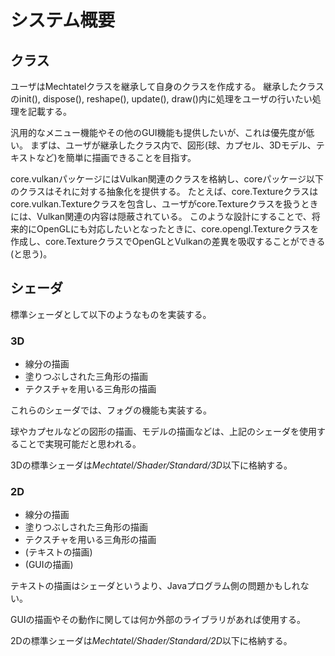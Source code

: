 # システム概要

## クラス

ユーザはMechtatelクラスを継承して自身のクラスを作成する。
継承したクラスのinit(), dispose(), reshape(), update(), draw()内に処理をユーザの行いたい処理を記載する。

汎用的なメニュー機能やその他のGUI機能も提供したいが、これは優先度が低い。
まずは、ユーザが継承したクラス内で、図形(球、カプセル、3Dモデル、テキストなど)を簡単に描画できることを目指す。

core.vulkanパッケージにはVulkan関連のクラスを格納し、coreパッケージ以下のクラスはそれに対する抽象化を提供する。
たとえば、core.Textureクラスはcore.vulkan.Textureクラスを包含し、ユーザがcore.Textureクラスを扱うときには、Vulkan関連の内容は隠蔽されている。
このような設計にすることで、将来的にOpenGLにも対応したいとなったときに、core.opengl.Textureクラスを作成し、core.TextureクラスでOpenGLとVulkanの差異を吸収することができる(と思う)。

## シェーダ

標準シェーダとして以下のようなものを実装する。

### 3D

- 線分の描画
- 塗りつぶしされた三角形の描画
- テクスチャを用いる三角形の描画

これらのシェーダでは、フォグの機能も実装する。

球やカプセルなどの図形の描画、モデルの描画などは、上記のシェーダを使用することで実現可能だと思われる。

3Dの標準シェーダは*Mechtatel/Shader/Standard/3D*以下に格納する。

### 2D

- 線分の描画
- 塗りつぶしされた三角形の描画
- テクスチャを用いる三角形の描画
- (テキストの描画)
- (GUIの描画)

テキストの描画はシェーダというより、Javaプログラム側の問題かもしれない。

GUIの描画やその動作に関しては何か外部のライブラリがあれば使用する。

2Dの標準シェーダは*Mechtatel/Shader/Standard/2D*以下に格納する。

